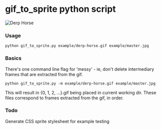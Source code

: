 # gif\_to\_sprite python script

![Derp Horse](https://raw.githubusercontent.com/skorlir/gif-to-sprite/6f9690591316dfd1142f4bbc4c4deda5f013d856/example/derp-horse.gif)

### Usage

`python gif_to_sprite.py example/derp-horse.gif example/master.jpg`

### Basics

There's one command line flag for 'messy' - ie, don't delete intermediary
frames that are extracted from the gif.

`python gif_to_sprite.py -m example/derp-horse.gif example/master.jpg`

This will result in {0, 1, 2, ...}.gif being placed in current working dir.
These files correspond to frames extracted from the gif, in order.

### Todo

Generate CSS sprite stylesheet for example testing
